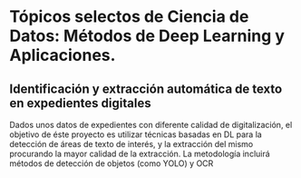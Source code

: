 # Tópicos selectos de Ciencia de Datos: Métodos de Deep Learning y Aplicaciones.

## Identificación y extracción automática de texto en expedientes digitales

Dados unos datos de expedientes con diferente calidad de digitalización,
el objetivo de éste proyecto es utilizar técnicas basadas en DL para
la detección de áreas de texto de interés, y la extracción del mismo
procurando la mayor calidad de la extracción. La metodología incluirá
métodos de detección de objetos (como YOLO) y OCR
